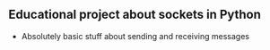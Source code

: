 ## Educational project about sockets in Python

- Absolutely basic stuff about sending and receiving messages
